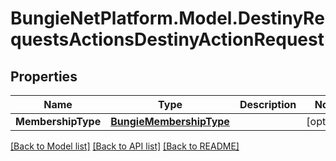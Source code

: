 # BungieNetPlatform.Model.DestinyRequestsActionsDestinyActionRequest
## Properties

Name | Type | Description | Notes
------------ | ------------- | ------------- | -------------
**MembershipType** | [**BungieMembershipType**](BungieMembershipType.md) |  | [optional] 

[[Back to Model list]](../README.md#documentation-for-models) [[Back to API list]](../README.md#documentation-for-api-endpoints) [[Back to README]](../README.md)

